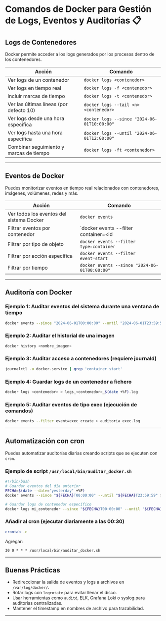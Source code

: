 # Comandos de Docker para Gestión de Logs, Eventos y Auditorías 📋

## Logs de Contenedores

Docker permite acceder a los logs generados por los procesos dentro de los contenedores.

| Acción | Comando |
|--------|---------|
| Ver logs de un contenedor | `docker logs <contenedor>` |
| Ver logs en tiempo real | `docker logs -f <contenedor>` |
| Incluir marcas de tiempo | `docker logs -t <contenedor>` |
| Ver las últimas líneas (por defecto 10) | `docker logs --tail <n> <contenedor>` |
| Ver logs desde una hora específica | `docker logs --since "2024-06-01T10:00:00"` |
| Ver logs hasta una hora específica | `docker logs --until "2024-06-01T12:00:00"` |
| Combinar seguimiento y marcas de tiempo | `docker logs -ft <contenedor>` |

---

## Eventos de Docker

Puedes monitorizar eventos en tiempo real relacionados con contenedores, imágenes, volúmenes, redes y más.

| Acción | Comando |
|--------|---------|
| Ver todos los eventos del sistema Docker | `docker events` |
| Filtrar eventos por contenedor | `docker events --filter container=<id|nombre>` |
| Filtrar por tipo de objeto | `docker events --filter type=container` |
| Filtrar por acción específica | `docker events --filter event=start` |
| Filtrar por tiempo | `docker events --since "2024-06-01T00:00:00"` |

---

## Auditoría con Docker

### Ejemplo 1: Auditar eventos del sistema durante una ventana de tiempo

```bash
docker events --since "2024-06-01T00:00:00" --until "2024-06-01T23:59:59" > eventos_01jun.log
```

### Ejemplo 2: Auditar el historial de una imagen

```bash
docker history <nombre_imagen>
```

### Ejemplo 3: Auditar acceso a contenedores (requiere journald)

```bash
journalctl -u docker.service | grep 'container start'
```

### Ejemplo 4: Guardar logs de un contenedor a fichero

```bash
docker logs <contenedor> > logs_<contenedor>_$(date +%F).log
```

### Ejemplo 5: Auditar eventos de tipo exec (ejecución de comandos)

```bash
docker events --filter event=exec_create > auditoria_exec.log
```

---

## Automatización con cron

Puedes automatizar auditorías diarias creando scripts que se ejecuten con `cron`.

### Ejemplo de script `/usr/local/bin/auditar_docker.sh`

```bash
#!/bin/bash
# Guardar eventos del día anterior
FECHA=$(date --date="yesterday" +%F)
docker events --since "${FECHA}T00:00:00" --until "${FECHA}T23:59:59" > /var/log/docker/eventos_${FECHA}.log

# Guardar logs de contenedor específico
docker logs mi_contenedor --since "${FECHA}T00:00:00" --until "${FECHA}T23:59:59" > /var/log/docker/logs_mi_contenedor_${FECHA}.log
```

### Añadir al cron (ejecutar diariamente a las 00:30)

```bash
crontab -e
```

Agregar:

```
30 0 * * * /usr/local/bin/auditar_docker.sh
```

---

## Buenas Prácticas

- Redireccionar la salida de eventos y logs a archivos en `/var/log/docker/`.
- Rotar logs con `logrotate` para evitar llenar el disco.
- Usar herramientas como `auditd`, ELK, Grafana Loki o syslog para auditorías centralizadas.
- Mantener el timestamp en nombres de archivo para trazabilidad.

---
